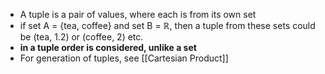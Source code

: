 - A tuple is a pair of values, where each is from its own set
- if set A = {tea, coffee} and set B = ℝ, then a tuple from these sets could be (tea, 1.2) or (coffee, 2) etc.
- **in a tuple order is considered, unlike a set**
- For generation of tuples, see [[Cartesian Product]]